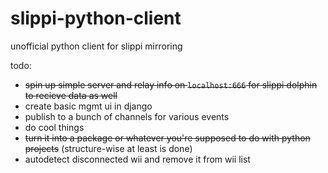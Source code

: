 # slippi-python-client
unofficial python client for slippi mirroring

todo:
 * ~~spin up simple server and relay info on `localhost:666` for slippi dolphin to recieve data as well~~
 * create basic mgmt ui in django
 * publish to a bunch of channels for various events
 * do cool things 
 * ~~turn it into a package or whatever you're supposed to do with python projects~~ (structure-wise at least is done)
 * autodetect disconnected wii and remove it from wii list
